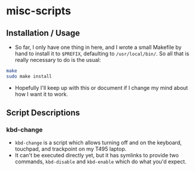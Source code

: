 # misc-scripts
## Installation / Usage
  - So far, I only have one thing in here, and I wrote a small Makefile by hand to install it to `$PREFIX`, defaulting to `/usr/local/bin/`. So all that is really necessary to do is the usual:
  ```bash
  make
  sudo make install
  ```
  - Hopefully I'll keep up with this or document if I change my mind about how I want it to work.
## Script Descriptions
### kbd-change
  - `kbd-change` is a script which allows turning off and on the keyboard, touchpad, and trackpoint on my T495 laptop.
  - It can't be executed directly yet, but it has symlinks to provide two commands, `kbd-disable` and `kbd-enable` which do what you'd expect.
